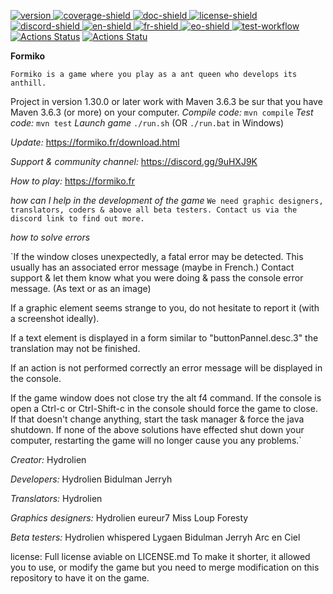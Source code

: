 [main]: https://formiko.fr
[download]: https://formiko.fr/download.html
[doc]: https://formiko.fr/Formiko/javadoc/index.html
[discord-invite]: https://discord.gg/FuaaD8fEXn
[coverage-shield]: https://img.shields.io/badge/coverage-38%25-yellow
[doc-shield]: https://img.shields.io/badge/doc-40%25-yellow
[license]: https://github.com/HydrolienF/Formiko/blob/master/LICENSE.md
[version]: https://shields.io/badge/download-1.42-blue
[discord-shield]: https://discord.com/api/guilds/125227483518861312/widget.png
[license-shield]: https://img.shields.io/badge/license-custom-49C2E3
[eo-shield]: https://shields.io/badge/Esperanto-99%25-green
[fr-shield]: https://shields.io/badge/French-100%25-brigthgreen
[en-shield]: https://shields.io/badge/English-100%25-brigthgreen
[test-workflow]: https://github.com/HydrolienF/Formiko/blob/master/.github/workflows/test.yml/badge.svg
[ ![version][] ][download]
[ ![coverage-shield][] ][main]
[ ![doc-shield][] ][doc]
[ ![license-shield][] ][license]
[ ![discord-shield][] ][discord-invite]
[ ![en-shield][] ][main]
[ ![fr-shield][] ][main]
[ ![eo-shield][] ][main]
[ ![test-workflow][] ][main]
[![Actions Status](https://github.com/RobDWaller/csp-generator/workflows/Build%20and%20Test/badge.svg)](https://github.com/RobDWaller/csp-generator/actions)
[![Actions Statu](https://github.com/HydrolienF/Formiko/blob/master/.github/workflows/test.yml/badge.svg)](https://github.com/RobDWaller/csp-generator/actions)


**Formiko**

`Formiko is a game where you play as a ant queen who develops its anthill.`

Project in version 1.30.0 or later work with Maven 3.6.3 be sur that you have Maven 3.6.3 (or more) on your computer.
*Compile code:*
`mvn compile`
*Test code:*
`mvn test`
*Launch game*
`./run.sh` (OR `./run.bat` in Windows)

*Update:* https://formiko.fr/download.html

*Support & community channel:* https://discord.gg/9uHXJ9K

*How to play:* https://formiko.fr


*how can I help in the development of the game*
`We need graphic designers, translators, coders & above all beta testers. Contact us via the discord link to find out more.`

*how to solve errors*

`If the window closes unexpectedly, a fatal error may be detected. This usually has an associated error message (maybe in French.)
Contact support & let them know what you were doing & pass the console error message. (As text or as an image)

If a graphic element seems strange to you, do not hesitate to report it (with a screenshot ideally).

If a text element is displayed in a form similar to "buttonPannel.desc.3" the translation may not be finished.

If an action is not performed correctly an error message will be displayed in the console.

If the game window does not close try the alt f4 command.
If the console is open a Ctrl-c or Ctrl-Shift-c in the console should force the game to close.
If that doesn't change anything, start the task manager & force the java shutdown.
If none of the above solutions have effected shut down your computer, restarting the game will no longer cause you any problems.`

*Creator:*
Hydrolien

*Developers:*
Hydrolien
Bidulman
Jerryh

*Translators:*
Hydrolien

*Graphics designers:*
Hydrolien
eureur7
Miss Loup
Foresty

*Beta testers:*
Hydrolien
whispered
Lygaen
Bidulman
Jerryh
Arc en Ciel

license: Full license aviable on LICENSE.md
To make it shorter, it allowed you to use, or modify the game but you need to merge modification on this repository to have it on the game.
